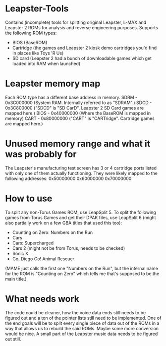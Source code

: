 # Leapster-Tools
Contains (incomplete) tools for splitting original Leapster, L-MAX and Leapster 2 ROMs for analysis and reverse engineering purposes.
Supports the following ROM types:
- BIOS (BaseROM)
- Cartridge (the games and Leapster 2 kiosk demo cartridges you'd find in places like Toys 'R Us)
- SD card (Leapster 2 had a bunch of downloadable games which get loaded into RAM when launched)

# Leapster memory map
Each ROM type has a different base address in memory.
SDRM - 0x3C000000 (System RAM. Internally referred to as "SDRAM".)
SDCD - 0x3C800000 ("SDCD" is "SD CarD". Leapster 2 SD Card games are mapped here.)
BIOS - 0x40000000 (Where the BaseROM is mapped in memory)
CART - 0x80000000 ("CART" is "CARTridge". Cartridge games are mapped here.)

# Unused memory range and what it was probably for
The Leapster's manufacturing test screen has 3 or 4 cartridge ports listed with only one of them actually functioning. They were likely mapped to the following addresses:
0x50000000
0x60000000
0x70000000

# How to use
To split any non-Torus Games ROM, use LeapSplit 5. 
To split the following games from Torus Games and get their DPAK files, use LeapSplit 6 (might also partially work on a few GBA titles that used this too):
- Counting on Zero: Numbers on the Run
- Cars
- Cars: Supercharged
- Cars 2 (might not be from Torus, needs to be checked)
- Sonic X
- Go, Diego Go! Animal Rescuer

(MAME just calls the first one "Numbers on the Run", but the internal name for the ROM is "Counting on Zero" which tells me that's supposed to be the main title.)

# What needs work
The code could be cleaner, how the voice data ends still needs to be figured out and a ton of the pointer lists still need to be implemented. One of the end goals will be to split every single piece of data out of the ROMs in a way that allows us to rebuild the said ROMs.
Maybe some more conversion would be nice. A small part of the Leapster music data needs to be figured out still.
